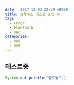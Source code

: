 ```yaml
---
date: '2017-12-03 22:39 +0900'
title: 블루투스 테스트 중입니다.
tags:
  - error
  - bluetooth
  - mac
categories:
  - mac
  - 에러
---
```

## 테스트중
```java
System.out.println("헬로월드");
```
